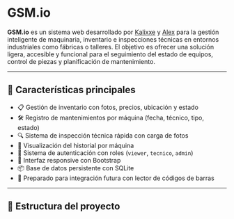 # GSM.io

**GSM.io** es un sistema web desarrollado por [Kalixxe](https://github.com/Kalixxe) y [Alex](https://github.com/alexanderariza) para la gestión inteligente de maquinaria, inventario e inspecciones técnicas en entornos industriales como fábricas o talleres. El objetivo es ofrecer una solución ligera, accesible y funcional para el seguimiento del estado de equipos, control de piezas y planificación de mantenimiento.

---

## 🚀 Características principales

- 📋 Gestión de inventario con fotos, precios, ubicación y estado
- 🛠️ Registro de mantenimientos por máquina (fecha, técnico, tipo, estado)
- 🔍 Sistema de inspección técnica rápida con carga de fotos
- 🧾 Visualización del historial por máquina
- 🔐 Sistema de autenticación con roles (`viewer`, `tecnico`, `admin`)
- 📱 Interfaz responsive con Bootstrap
- 📦 Base de datos persistente con SQLite
- 🧠 Preparado para integración futura con lector de códigos de barras

---

## 📁 Estructura del proyecto

